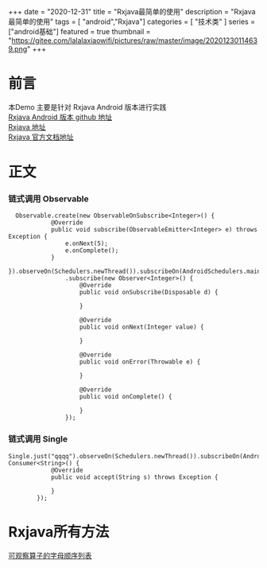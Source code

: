 +++
date = "2020-12-31"
title = "Rxjava最简单的使用"
description = "Rxjava最简单的使用"
tags = [ "android","Rxjava"]
categories = [
    "技术类"
]
series = ["android基础"]
featured = true
thumbnail = "https://gitee.com/lalalaxiaowifi/pictures/raw/master/image/20201230114639.png"
+++
# 前言
本Demo 主要是针对 Rxjava  Android 版本进行实践<br>
[Rxjava Android 版本 github 地址](https://github.com/ReactiveX/RxAndroid) <br>
[Rxjava 地址](https://github.com/ReactiveX/RxJava) <br>
[Rxjava 官方文档地址](http://reactivex.io/) <br>

# 正文 
### 链式调用 Observable
````
  Observable.create(new ObservableOnSubscribe<Integer>() {
            @Override
            public void subscribe(ObservableEmitter<Integer> e) throws Exception {
                e.onNext(5);
                e.onComplete();
            }
        }).observeOn(Schedulers.newThread()).subscribeOn(AndroidSchedulers.mainThread())
                .subscribe(new Observer<Integer>() {
                    @Override
                    public void onSubscribe(Disposable d) {
                        
                    }

                    @Override
                    public void onNext(Integer value) {

                    }

                    @Override
                    public void onError(Throwable e) {

                    }

                    @Override
                    public void onComplete() {

                    }
                });
````

### 链式调用 Single
````
Single.just("qqqq").observeOn(Schedulers.newThread()).subscribeOn(AndroidSchedulers.mainThread()).subscribe(new Consumer<String>() {
            @Override
            public void accept(String s) throws Exception {

            }
        });

````

# Rxjava所有方法
[可观察算子的字母顺序列表](http://reactivex.io/documentation/operators.html)